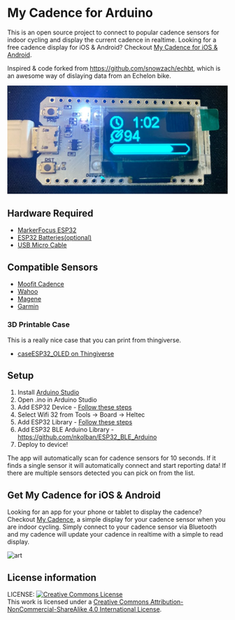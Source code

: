 # My Cadence for Arduino

This is an open source project to connect to popular cadence sensors for indoor cycling and display the current cadence in realtime.  Looking for a free cadence display for iOS & Android? Checkout [My Cadence for iOS & Android](https://mycadence.app).

Inspired & code forked from https://github.com/snowzach/echbt, which is an awesome way of dislaying data from an Echelon bike. 

![](art/cadence.png)

## Hardware Required

* [MarkerFocus ESP32](https://amzn.to/2LAmqt4)
* [ESP32 Batteries(optional)](https://amzn.to/2KGfJWA)
* [USB Micro Cable](https://amzn.to/2KSxstH)

## Compatible Sensors
* [Moofit Cadence](https://amzn.to/349DpZM)
* [Wahoo](https://amzn.to/2KEdC50)
* [Magene](https://amzn.to/3raJ0Jd)
* [Garmin](https://amzn.to/2WtSgdl)

### 3D Printable Case
This is a really nice case that you can print from thingiverse. 
* [caseESP32_OLED on Thingiverse](https://www.thingiverse.com/thing:2670713)

## Setup

1. Install [Arduino Studio](https://www.arduino.cc/en/software)
2. Open .ino in Arduino Studio
3. Add ESP32 Device - [Follow these steps](https://heltec-automation-docs.readthedocs.io/en/latest/esp32/quick_start.html)
4. Select Wifi 32 from Tools -> Board -> Heltec
5. Add ESP32 Library - [Follow these steps](https://github.com/HelTecAutomation/Heltec_ESP32)
6. Add ESP32 BLE Arduino Library - https://github.com/nkolban/ESP32_BLE_Arduino
7. Deploy to device!

The app will automatically scan for cadence sensors for 10 seconds. If it finds a single sensor it will automatically connect and start reporting data! If there are multiple sensors detected you can pick on from the list.

## Get My Cadence for iOS & Android

Looking for an app for your phone or tablet to display the cadence? Checkout [My Cadence](https://mycadence.app), a simple display for your cadence sensor when you are indoor cycling. Simply connect to your cadence sensor via Bluetooth and my cadence will update your cadence in realtime with a simple to read display.

![art](MyCadence.png)

## License information

LICENSE: <a rel="license" href="http://creativecommons.org/licenses/by-nc-sa/4.0/"><img alt="Creative Commons License" style="border-width:0" src="https://i.creativecommons.org/l/by-nc-sa/4.0/80x15.png" /></a><br />This work is licensed under a <a rel="license" href="http://creativecommons.org/licenses/by-nc-sa/4.0/">Creative Commons Attribution-NonCommercial-ShareAlike 4.0 International License</a>.
